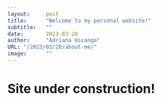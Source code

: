 ```yaml
---
layout:     post 
title:      "Welcome to my personal website!"
subtitle:   ""
date:       2023-03-20
author:     "Adriana Uscanga"
URL: "/2023/03/20/about-me/"
image:      ""
---
```


# Site under construction! 

